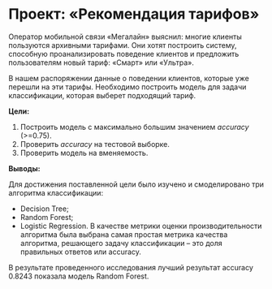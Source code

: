 # Проект: «Рекомендация тарифов»
Оператор мобильной связи «Мегалайн» выяснил: многие клиенты пользуются архивными тарифами. Они хотят построить систему, способную проанализировать поведение клиентов и предложить пользователям новый тариф: «Смарт» или «Ультра».

В нашем распоряжении данные о поведении клиентов, которые уже перешли на эти тарифы. Необходимо построить модель для задачи классификации, которая выберет подходящий тариф.

**Цели:**

1. Построить модель с максимально большим значением *accuracy* (>=0.75).
2. Проверить *accuracy* на тестовой выборке.
3. Проверить модель на вменяемость.

**Выводы:**

Для достижения поставленной цели было изучено и смоделировано три алгоритма классификации:

- Decision Tree;
- Random Forest;
- Logistic Regression.
В качестве метрики оценки производительности алгоритма была выбрана самая простая метрика качества алгоритма, решающего задачу классификации – это доля правильных ответов или accuracy.

В результате проведенного исследования лучший результат accuracy 0.8243 показала модель Random Forest.
